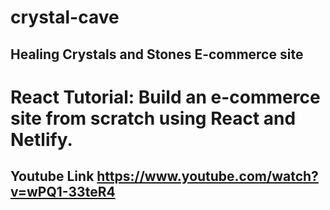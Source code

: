 # crystal-cave
## Healing Crystals and Stones E-commerce site 
# React Tutorial: Build an e-commerce site from scratch using React and Netlify. 
## Youtube Link https://www.youtube.com/watch?v=wPQ1-33teR4 
